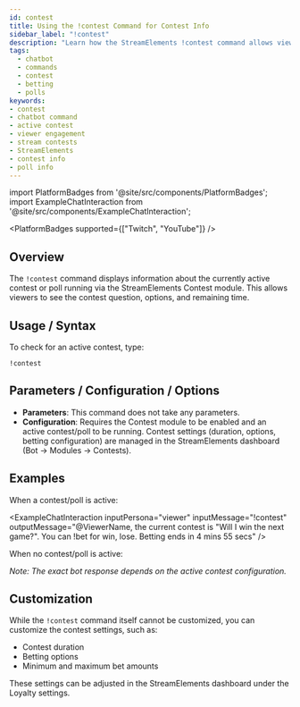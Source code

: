 ```yaml
---
id: contest
title: Using the !contest Command for Contest Info
sidebar_label: "!contest"
description: "Learn how the StreamElements !contest command allows viewers to get information about currently active contests/polls."
tags:
  - chatbot
  - commands
  - contest
  - betting
  - polls
keywords:
- contest
- chatbot command
- active contest
- viewer engagement
- stream contests
- StreamElements
- contest info
- poll info
---
```


import PlatformBadges from '@site/src/components/PlatformBadges';
import ExampleChatInteraction from '@site/src/components/ExampleChatInteraction';

<PlatformBadges supported={["Twitch", "YouTube"]} />

## Overview

The `!contest` command displays information about the currently active contest or poll running via the StreamElements Contest module. This allows viewers to see the contest question, options, and remaining time.

## Usage / Syntax

To check for an active contest, type:

```
!contest
```

## Parameters / Configuration / Options

- **Parameters**: This command does not take any parameters.
- **Configuration**: Requires the Contest module to be enabled and an active contest/poll to be running. Contest settings (duration, options, betting configuration) are managed in the StreamElements dashboard (Bot -> Modules -> Contests).

## Examples

When a contest/poll is active:

<ExampleChatInteraction
  inputPersona="viewer"
  inputMessage="!contest"
  outputMessage="@ViewerName, the current contest is \"Will I win the next game?\". You can !bet for win, lose. Betting ends in 4 mins 55 secs"
/>

When no contest/poll is active:

<ExampleChatInteraction
  inputPersona="viewer"
  inputMessage="!contest"
  outputMessage="@ViewerName, there is no active contest."
/>

*Note: The exact bot response depends on the active contest configuration.*

## Customization

While the `!contest` command itself cannot be customized, you can customize the contest settings, such as:

- Contest duration
- Betting options
- Minimum and maximum bet amounts

These settings can be adjusted in the StreamElements dashboard under the Loyalty settings.
